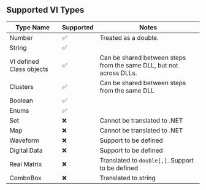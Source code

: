 ﻿

## Supported VI Types
| Type Name                | Supported | Notes                                                               |
|--------------------------|--|---------------------------------------------------------------------|
| Number                   | ✅ | Treated as a double.                                                
| String                   | ✅|                                                                     |
| VI defined Class objects | ✅| Can be shared between steps from the same DLL, but not across DLLs. | 
| Clusters                 | ✅| Can be shared between steps from the same DLL                       |
| Boolean                  | ✅|                                                                     |
| Enums                    | ✅|                                                                     |
| Set                      |❌| Cannot be translated to .NET                                        |
| Map                      |❌| Cannot be translated to .NET                                        |
| Waveform                 |❌| Support to be defined                                               |
| Digital Data             |❌| Support to be defined                                               |
| Real Matrix              | ❌| Translated to `double[,]`. Support to be defined                    |
| ComboBox                 | ❌| Translated to string                                                |


